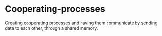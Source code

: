 # Cooperating-processes
Creating cooperating processes and having them communicate by sending data to each other, through a shared memory.
